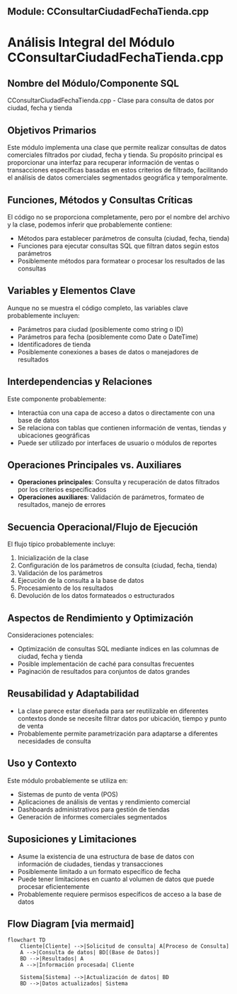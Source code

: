 ## Module: CConsultarCiudadFechaTienda.cpp
# Análisis Integral del Módulo CConsultarCiudadFechaTienda.cpp

## Nombre del Módulo/Componente SQL
CConsultarCiudadFechaTienda.cpp - Clase para consulta de datos por ciudad, fecha y tienda

## Objetivos Primarios
Este módulo implementa una clase que permite realizar consultas de datos comerciales filtrados por ciudad, fecha y tienda. Su propósito principal es proporcionar una interfaz para recuperar información de ventas o transacciones específicas basadas en estos criterios de filtrado, facilitando el análisis de datos comerciales segmentados geográfica y temporalmente.

## Funciones, Métodos y Consultas Críticas
El código no se proporciona completamente, pero por el nombre del archivo y la clase, podemos inferir que probablemente contiene:
- Métodos para establecer parámetros de consulta (ciudad, fecha, tienda)
- Funciones para ejecutar consultas SQL que filtran datos según estos parámetros
- Posiblemente métodos para formatear o procesar los resultados de las consultas

## Variables y Elementos Clave
Aunque no se muestra el código completo, las variables clave probablemente incluyen:
- Parámetros para ciudad (posiblemente como string o ID)
- Parámetros para fecha (posiblemente como Date o DateTime)
- Identificadores de tienda
- Posiblemente conexiones a bases de datos o manejadores de resultados

## Interdependencias y Relaciones
Este componente probablemente:
- Interactúa con una capa de acceso a datos o directamente con una base de datos
- Se relaciona con tablas que contienen información de ventas, tiendas y ubicaciones geográficas
- Puede ser utilizado por interfaces de usuario o módulos de reportes

## Operaciones Principales vs. Auxiliares
- **Operaciones principales**: Consulta y recuperación de datos filtrados por los criterios especificados
- **Operaciones auxiliares**: Validación de parámetros, formateo de resultados, manejo de errores

## Secuencia Operacional/Flujo de Ejecución
El flujo típico probablemente incluye:
1. Inicialización de la clase
2. Configuración de los parámetros de consulta (ciudad, fecha, tienda)
3. Validación de los parámetros
4. Ejecución de la consulta a la base de datos
5. Procesamiento de los resultados
6. Devolución de los datos formateados o estructurados

## Aspectos de Rendimiento y Optimización
Consideraciones potenciales:
- Optimización de consultas SQL mediante índices en las columnas de ciudad, fecha y tienda
- Posible implementación de caché para consultas frecuentes
- Paginación de resultados para conjuntos de datos grandes

## Reusabilidad y Adaptabilidad
- La clase parece estar diseñada para ser reutilizable en diferentes contextos donde se necesite filtrar datos por ubicación, tiempo y punto de venta
- Probablemente permite parametrización para adaptarse a diferentes necesidades de consulta

## Uso y Contexto
Este módulo probablemente se utiliza en:
- Sistemas de punto de venta (POS)
- Aplicaciones de análisis de ventas y rendimiento comercial
- Dashboards administrativos para gestión de tiendas
- Generación de informes comerciales segmentados

## Suposiciones y Limitaciones
- Asume la existencia de una estructura de base de datos con información de ciudades, tiendas y transacciones
- Posiblemente limitado a un formato específico de fecha
- Puede tener limitaciones en cuanto al volumen de datos que puede procesar eficientemente
- Probablemente requiere permisos específicos de acceso a la base de datos
## Flow Diagram [via mermaid]
```mermaid
flowchart TD
    Cliente[Cliente] -->|Solicitud de consulta| A[Proceso de Consulta]
    A -->|Consulta de datos| BD[(Base de Datos)]
    BD -->|Resultados| A
    A -->|Información procesada| Cliente
    
    Sistema[Sistema] -->|Actualización de datos| BD
    BD -->|Datos actualizados| Sistema
```
